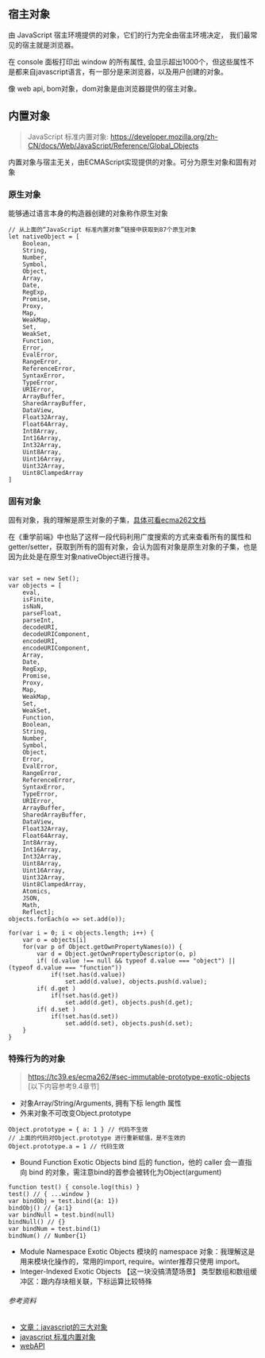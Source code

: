 
## 宿主对象
由 JavaScript 宿主环境提供的对象，它们的行为完全由宿主环境决定，
我们最常见的宿主就是浏览器。

在 console 面板打印出 window 的所有属性, 会显示超出1000个，但这些属性不是都来自javascript语言，有一部分是来浏览器，以及用户创建的对象。

像 web api, bom对象，dom对象是由浏览器提供的宿主对象。


## 内置对象
> JavaScript 标准内置对象: https://developer.mozilla.org/zh-CN/docs/Web/JavaScript/Reference/Global_Objects

内置对象与宿主无关，由ECMAScript实现提供的对象。可分为原生对象和固有对象


### 原生对象
能够通过语言本身的构造器创建的对象称作原生对象
```
// 从上面的“JavaScript 标准内置对象”链接中获取到87个原生对象
let nativeObject = [
    Boolean,
    String,
    Number,
    Symbol,
    Object,
    Array,
    Date,
    RegExp,
    Promise,
    Proxy,
    Map,
    WeakMap,
    Set,
    WeakSet,
    Function,
    Error,
    EvalError,
    RangeError,
    ReferenceError,
    SyntaxError,
    TypeError,
    URIError,
    ArrayBuffer,
    SharedArrayBuffer,
    DataView,
    Float32Array,
    Float64Array,
    Int8Array,
    Int16Array,
    Int32Array,
    Uint8Array,
    Uint16Array,
    Uint32Array,
    Uint8ClampedArray
]
```
### 固有对象
固有对象，我的理解是原生对象的子集，[具体可看ecma262文档](https://www.ecma-international.org/ecma-262/9.0/index.html#sec-well-known-intrinsic-objects)

在《重学前端》中也贴了这样一段代码利用广度搜索的方式来查看所有的属性和getter/setter，获取到所有的固有对象，会认为固有对象是原生对象的子集，也是因为此处是在原生对象nativeObject进行搜寻。
```

var set = new Set();
var objects = [
    eval,
    isFinite,
    isNaN,
    parseFloat,
    parseInt,
    decodeURI,
    decodeURIComponent,
    encodeURI,
    encodeURIComponent,
    Array,
    Date,
    RegExp,
    Promise,
    Proxy,
    Map,
    WeakMap,
    Set,
    WeakSet,
    Function,
    Boolean,
    String,
    Number,
    Symbol,
    Object,
    Error,
    EvalError,
    RangeError,
    ReferenceError,
    SyntaxError,
    TypeError,
    URIError,
    ArrayBuffer,
    SharedArrayBuffer,
    DataView,
    Float32Array,
    Float64Array,
    Int8Array,
    Int16Array,
    Int32Array,
    Uint8Array,
    Uint16Array,
    Uint32Array,
    Uint8ClampedArray,
    Atomics,
    JSON,
    Math,
    Reflect];
objects.forEach(o => set.add(o));

for(var i = 0; i < objects.length; i++) {
    var o = objects[i]
    for(var p of Object.getOwnPropertyNames(o)) {
        var d = Object.getOwnPropertyDescriptor(o, p)
        if( (d.value !== null && typeof d.value === "object") || (typeof d.value === "function"))
            if(!set.has(d.value))
                set.add(d.value), objects.push(d.value);
        if( d.get )
            if(!set.has(d.get))
                set.add(d.get), objects.push(d.get);
        if( d.set )
            if(!set.has(d.set))
                set.add(d.set), objects.push(d.set);
    }
}
```

### 特殊行为的对象
> https://tc39.es/ecma262/#sec-immutable-prototype-exotic-objects [以下内容参考9.4章节]

- 对象Array/String/Arguments, 拥有下标 length 属性
- 外来对象不可改变Object.prototype
```
Object.prototype = { a: 1 } // 代码不生效
// 上面的代码对Object.prototype 进行重新赋值，是不生效的
Object.prototype.a = 1 // 代码生效
``` 
-  Bound Function Exotic Objects
bind 后的 function，他的 caller 会一直指向 bind 的对象，需注意bind的首参会被转化为Object(argument)
```
function test() { console.log(this) }
test() // { ...window }
var bindObj = test.bind({a: 1})
bindObj() // {a:1}
var bindNull = test.bind(null)
bindNull() // {}
var bindNum = test.bind(1)
bindNum() // Number{1}
```
- Module Namespace Exotic Objects
模块的 namespace 对象：我理解这是用来模块化操作的，常用的import, require。winter推荐只使用 import。
- Integer-Indexed Exotic Objects 【这一块没搞清楚场景】
类型数组和数组缓冲区：跟内存块相关联，下标运算比较特殊

###### 参考资料
- [文章：javascript的三大对象](https://segmentfault.com/a/1190000011467723#item-3)
- [javascript 标准内置对象](https://developer.mozilla.org/zh-CN/docs/Web/JavaScript/Reference/Global_Objects)
- [webAPI](https://developer.mozilla.org/zh-CN/docs/Web/API)